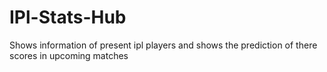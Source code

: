 # IPl-Stats-Hub
Shows information of present ipl players and shows the prediction of there scores in upcoming matches
